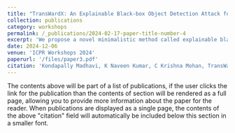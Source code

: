```yaml
---
title: "TransWardX: An Explainable Black-box Object Detection Attack for Autonomous Driving in Transitional Weather Conditions"
collection: publications
category: workshops
permalink: /_publications/2024-02-17-paper-title-number-4
excerpt: 'We propose a novel minimalistic method called explainable black-box adversarial detection attack in transitional weather conditions for autonomous driving (TransWardX)'
date: 2024-12-06
venue: 'ICPR Workshops 2024'
paperurl: '/files/paper3.pdf'
citation: 'Kondapally Madhavi, K Naveen Kumar, C Krishna Mohan, TransWardX: An Explainable Black-box Object Detection Attack for Autonomous Driving in Transitional Weather Conditions, International Conference on Pattern Recognition Workshops, ICPRW proceedings, India, 2024'
---
```


The contents above will be part of a list of publications, if the user clicks the link for the publication than the contents of section will be rendered as a full page, allowing you to provide more information about the paper for the reader. When publications are displayed as a single page, the contents of the above "citation" field will automatically be included below this section in a smaller font.
